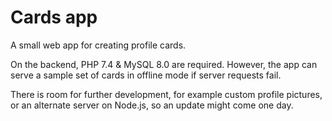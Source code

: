 # Cards app

A small web app for creating profile cards.

On the backend, PHP 7.4 & MySQL 8.0 are required. However, the app can serve a sample set of cards in offline mode if server requests fail.

There is room for further development, for example custom profile pictures, or an alternate server on Node.js, so an update might come one day.
